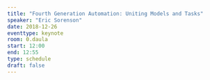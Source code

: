 ```yaml
---
title: "Fourth Generation Automation: Uniting Models and Tasks"
speaker: "Eric Sorenson"
date: 2018-12-26
eventtype: keynote
room: 0.daula
start: 12:00
end: 12:55
type: schedule
draft: false
---
```

